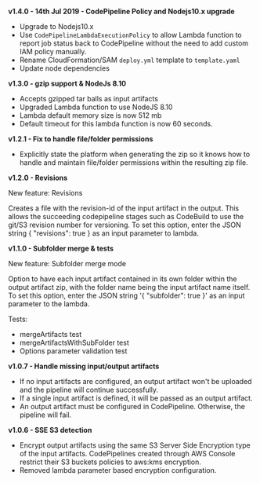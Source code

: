**v1.4.0 - 14th Jul 2019 - CodePipeline Policy and Nodejs10.x upgrade**
* Upgrade to Nodejs10.x
* Use `CodePipelineLambdaExecutionPolicy` to allow Lambda function to report job status back to CodePipeline without the need to add custom IAM policy manually.
* Rename CloudFormation/SAM `deploy.yml` template to `template.yaml`
* Update node dependencies

**v1.3.0 - gzip support & NodeJs 8.10**

* Accepts gzipped tar balls as input artifacts
* Upgraded Lambda function to use NodeJS 8.10
* Lambda default memory size is now 512 mb
* Default timeout for this lambda function is now 60 seconds.

**v1.2.1 - Fix to handle file/folder permissions**

* Explicitly state the platform when generating the zip so it knows how to handle and maintain file/folder permissions within the resulting zip file.

**v1.2.0 - Revisions**

New feature: Revisions

Creates a file with the revision-id of the input artifact in the output. This allows the succeeding codepipeline stages such as CodeBuild to use the git/S3 revision number for versioning. To set this option, enter the JSON string { "revisions": true } as an input parameter to lambda.

**v1.1.0 - Subfolder merge & tests**

New feature: Subfolder merge mode

Option to have each input artifact contained in its own folder within the output artifact zip, with the folder name being the input artifact name itself. To set this option, enter the JSON string '{ "subfolder": true }' as an input parameter to the lambda.

Tests:

- mergeArtifacts test
- mergeArtifactsWithSubFolder test
- Options parameter validation test

**v1.0.7 - Handle missing input/output artifacts**

* If no input artifacts are configured, an output artifact won't be uploaded and the pipeline will continue successfully.
* If a single input artifact is defined, it will be passed as an output artifact.
* An output artifact must be configured in CodePipeline. Otherwise, the pipeline will fail.

**v1.0.6 - SSE S3 detection**
* Encrypt output artifacts using the same S3 Server Side Encryption type of the input artifacts. CodePipelines created through AWS Console restrict their S3 buckets policies to aws:kms encryption.
* Removed lambda parameter based encryption configuration.